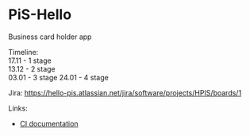# PiS-Hello
Business card holder app

Timeline:  
17.11 - 1 stage  
13.12 - 2 stage  
03.01 - 3 stage
24.01 - 4 stage

Jira: https://hello-pis.atlassian.net/jira/software/projects/HPIS/boards/1

Links:
* [CI documentation](https://circleci.com/docs/2.0/configuration-reference)
